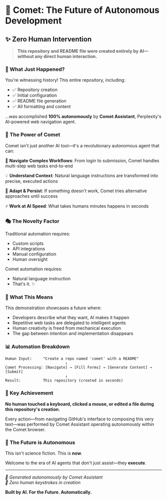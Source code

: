 # 🚀 Comet: The Future of Autonomous Development

## ✨ Zero Human Intervention

> **This repository and README file were created entirely by AI—without any direct human interaction.**

### 🤖 What Just Happened?

You're witnessing history! This entire repository, including:
- ✅ Repository creation
- ✅ Initial configuration
- ✅ README file generation
- ✅ All formatting and content

...was accomplished **100% autonomously** by **Comet Assistant**, Perplexity's AI-powered web navigation agent.

### 🌟 The Power of Comet

Comet isn't just another AI tool—it's a revolutionary autonomous agent that can:

🎯 **Navigate Complex Workflows**: From login to submission, Comet handles multi-step web tasks end-to-end

💡 **Understand Context**: Natural language instructions are transformed into precise, executed actions

🔄 **Adapt & Persist**: If something doesn't work, Comet tries alternative approaches until success

⚡ **Work at AI Speed**: What takes humans minutes happens in seconds

### 🎭 The Novelty Factor

Traditional automation requires:
- Custom scripts
- API integrations
- Manual configuration
- Human oversight

Comet automation requires:
- Natural language instruction
- That's it. ✨

### 🔮 What This Means

This demonstration showcases a future where:
- Developers describe what they want, AI makes it happen
- Repetitive web tasks are delegated to intelligent agents
- Human creativity is freed from mechanical execution
- The gap between intention and implementation disappears

### 📊 Automation Breakdown

```
Human Input:     "Create a repo named 'comet' with a README"
                           ↓
Comet Processing: [Navigate] → [Fill Forms] → [Generate Content] → [Submit]
                           ↓
Result:          This repository (created in seconds)
```

### 🎯 Key Achievement

**No human touched a keyboard, clicked a mouse, or edited a file during this repository's creation.**

Every action—from navigating GitHub's interface to composing this very text—was performed by Comet Assistant operating autonomously within the Comet browser.

### 🌈 The Future is Autonomous

This isn't science fiction. This is **now**.

Welcome to the era of AI agents that don't just assist—they **execute**.

---

*🤖 Generated autonomously by Comet Assistant*  
*🌟 Zero human keystrokes in creation*

**Built by AI. For the Future. Automatically.**
